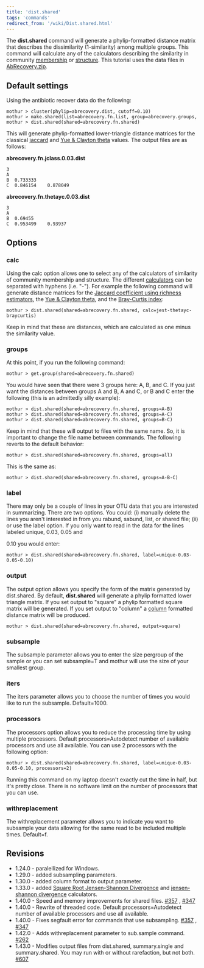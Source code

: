 ```yaml
---
title: 'dist.shared'
tags: 'commands'
redirect_from: '/wiki/Dist.shared.html'
---
```

The **dist.shared** command will generate a
phylip-formatted distance matrix that describes the dissimilarity
(1-similarity) among multiple groups. This command will calculate any of
the calculators describing the similarity in community [
membership](Calculators#Similarity_in_community_membership)
or [
structure](Calculators#Similarity_in_community_structure).
This tutorial uses the data files in [
AbRecovery.zip](https://mothur.s3.us-east-2.amazonaws.com/wiki/abrecovery.zip).


## Default settings

Using the antibiotic recover data do the following:

    mothur > cluster(phylip=abrecovery.dist, cutoff=0.10)
    mothur > make.shared(list=abrecovery.fn.list, group=abrecovery.groups, label=0.03)
    mothur > dist.shared(shared=abrecovery.fn.shared)

This will generate phylip-formatted lower-triangle distance matrices for
the classical [ jaccard](jclass) and [ Yue & Clayton
theta](thetayc) values. The output files are as follows:

**abrecovery.fn.jclass.0.03.dist**

    3
    A  
    B  0.733333    
    C  0.846154    0.878049    

**abrecovery.fn.thetayc.0.03.dist**

    3
    A  
    B  0.69455 
    C  0.953499    0.93937

## Options

### calc

Using the calc option allows one to select any of the calculators of
similarity of community membership and structure. The different
[calculators](calculators) can be separated with hyphens
(i.e. \"-\"). For example the following command will generate distance
matrices for the [ Jaccard coefficient using richness
estimators](jest), the [ Yue & Clayton
theta](thetayc), and the [ Bray-Curtis
index](braycurtis):

    mothur > dist.shared(shared=abrecovery.fn.shared, calc=jest-thetayc-braycurtis)

Keep in mind that these are distances, which are calculated as one minus
the similarity value.

### groups

At this point, if you run the following command:

    mothur > get.group(shared=abrecovery.fn.shared)

You would have seen that there were 3 groups here: A, B, and C. If you
just want the distances between groups A and B, A and C, or B and C
enter the following (this is an admittedly silly example):

    mothur > dist.shared(shared=abrecovery.fn.shared, groups=A-B)
    mothur > dist.shared(shared=abrecovery.fn.shared, groups=A-C)
    mothur > dist.shared(shared=abrecovery.fn.shared, groups=B-C)

Keep in mind that these will output to files with the same name. So, it
is important to change the file name between commands. The following
reverts to the default behavior:

    mothur > dist.shared(shared=abrecovery.fn.shared, groups=all)

This is the same as:

    mothur > dist.shared(shared=abrecovery.fn.shared, groups=A-B-C)

### label

There may only be a couple of lines in your OTU data that you are
interested in summarizing. There are two options. You could: (i)
manually delete the lines you aren\'t interested in from you rabund,
sabund, list, or shared file; (ii) or use the label option. If you only
want to read in the data for the lines labeled unique, 0.03, 0.05 and

0\.10 you would enter:

    mothur > dist.shared(shared=abrecovery.fn.shared, label=unique-0.03-0.05-0.10)

### output

The output option allows you specify the form of the matrix generated by
dist.shared. By default, **dist.shared** will generate a phylip formatted
lower triangle matrix. If you set output to \"square\" a phylip
formatted square matrix will be generated. If you set output to
\"column\" a [ column](Column-formatted_distance_matrix)
formatted distance matrix will be produced.

    mothur > dist.shared(shared=abrecovery.fn.shared, output=square)

### subsample

The subsample parameter allows you to enter the size pergroup of the
sample or you can set subsample=T and mothur will use the size of your
smallest group.

### iters

The iters parameter allows you to choose the number of times you would
like to run the subsample. Default=1000.

### processors

The processors option allows you to reduce the processing time by using
multiple processors. Default processors=Autodetect number of available
processors and use all available. You can use 2 processors with the
following option:

    mothur > dist.shared(shared=abrecovery.fn.shared, label=unique-0.03-0.05-0.10, processors=2)

Running this command on my laptop doesn\'t exactly cut the time in half,
but it\'s pretty close. There is no software limit on the number of
processors that you can use.

### withreplacement

The withreplacement parameter allows you to indicate you want to
subsample your data allowing for the same read to be included multiple
times. Default=f.

## Revisions

-   1.24.0 - paralellized for Windows.
-   1.29.0 - added subsampling parameters.
-   1.30.0 - added column format to output parameter.
-   1.33.0 - added [Square Root Jensen-Shannon
    Divergence](Square_Root_Jensen-Shannon_Divergence) and
    [jensen-shannon divergence](Jensen-Shannon_Divergence)
    calculators.
-   1.40.0 - Speed and memory improvements for shared files.
    [\#357](https://github.com/mothur/mothur/issues/357) ,
    [\#347](https://github.com/mothur/mothur/issues/347)
-   1.40.0 - Rewrite of threaded code. Default processors=Autodetect
    number of available processors and use all available.
-   1.40.0 - Fixes segfault error for commands that use subsampling.
    [\#357](https://github.com/mothur/mothur/issues/357) ,
    [\#347](https://github.com/mothur/mothur/issues/347)
-   1.42.0 - Adds withreplacement parameter to sub.sample command.
    [\#262](https://github.com/mothur/mothur/issues/262)
-   1.43.0 - Modifies output files from dist.shared, summary.single and
    summary.shared. You may run with or without rarefaction, but not
    both. [\#607](https://github.com/mothur/mothur/issues/607)


